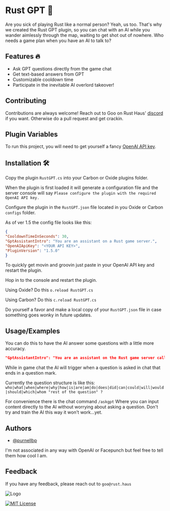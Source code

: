 # Rust GPT 🤖

  

Are you sick of playing Rust like a normal person? Yeah, us too. That's why we created the Rust GPT plugin, so you can chat with an AI while you wander aimlessly through the map, waiting to get shot out of nowhere. Who needs a game plan when you have an AI to talk to?

  


## Features 🔥


- Ask GPT questions directly from the game chat
- Get text-based answers from GPT
- Customizable cooldown time
- Participate in the inevitable AI overlord takeover!

## Contributing

Contributions are always welcome! Reach out to Goo on Rust Haus' [discord](https://discord.gg/EQNPBxdjRu) if you want. Otherwise do a pull request and get crackin.


## Plugin Variables

To run this project, you will need to get yourself a fancy [OpenAI API key](https://platform.openai.com/account/api-keys).



## Installation 🛠️


Copy the plugin `RustGPT.cs` into your Carbon or Oxide plugins folder.

When the plugin is first loaded it will generate a configuration file and the server console will say `Please configure the plugin with the required OpenAI API key.`  

Configure the plugin in the `RustGPT.json` file located in you Oxide or Carbon `configs` folder. 

As of ver 1.5 the config file looks like this:

```json
{
"CooldownTimeInSeconds": 30,
"GptAssistantIntro": "You are an assistant on a Rust game server.",
"OpenAIApiKey": "<YOUR API KEY>",
"PluginVersion": "1.5.0"
}
```    

To quickly get movin and groovin just paste in your OpenAI API key and restart the plugin.

Hop in to the console and restart the plugin. 

Using Oxide? Do this `o.reload RustGPT.cs`

Using Carbon? Do this `c.reload RustGPT.cs`

Do yourself a favor and make a local copy of your `RustGPT.json` file in case something goes wonky in future updates. 



## Usage/Examples

You can do this to have the AI answer some questions with a little more accuracy. 

```json
"GptAssistantIntro": "You are an assistant on the Rust game server called Rust Haus. The Rust Haus server wipes every Thursday around 2pm CST or if forced. Discord server at https://discord.gg/EQNPBxdjRu, website is https://rust.haus, Twitter is @HausRust81322.",
```

While in game chat the AI will trigger when a question is asked in chat that ends in a question mark. 

Currently the question structure is like this: 
`who|what|when|where|why|how|is|are|am|do|does|did|can|could|will|would|should|which|whom "rest of the question" ?`

For convenience there is the chat command `/askgpt` Where you can input content directly to the AI without worrying about asking a question. Don't try and train the AI this way it won't work...yet.

## Authors

- [@purnellbp](https://www.github.com/purnellbp)

I'm not associated in any way with OpenAI or Facepunch but feel free to tell them how cool I am. 


## Feedback

If you have any feedback, please reach out to `goo@rust.haus`



![Logo](https://i.imgur.com/KttasYy.png)

[![MIT License](https://img.shields.io/badge/License-MIT-green.svg)](https://choosealicense.com/licenses/mit/)

